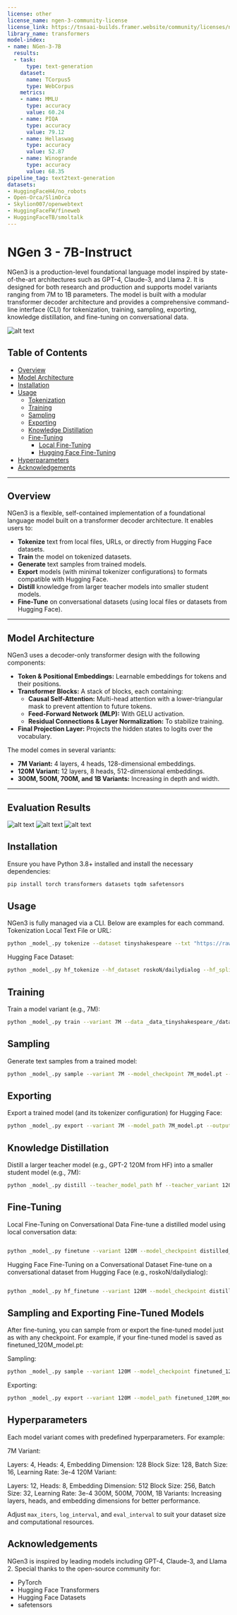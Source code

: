 ```yaml
---
license: other
license_name: ngen-3-community-license
license_link: https://tnsaai-builds.framer.website/community/licenses/ngen3
library_name: transformers
model-index:
- name: NGen-3-7B
  results:
  - task:
      type: text-generation
    dataset:
      name: TCorpus5
      type: WebCorpus
    metrics:
    - name: MMLU
      type: accuracy
      value: 60.24
    - name: PIQA
      type: accuracy
      value: 79.12
    - name: Hellaswag
      type: accuracy
      value: 52.87
    - name: Winogrande
      type: accuracy
      value: 68.35
pipeline_tag: text2text-generation
datasets:
- HuggingFaceH4/no_robots
- Open-Orca/SlimOrca
- Skylion007/openwebtext
- HuggingFaceFW/fineweb
- HuggingFaceTB/smoltalk
---
```




# NGen 3 - 7B-Instruct

NGen3 is a production-level foundational language model inspired by state-of-the-art architectures such as GPT-4, Claude-3, and Llama 2. It is designed for both research and production and supports model variants ranging from 7M to 1B parameters. The model is built with a modular transformer decoder architecture and provides a comprehensive command-line interface (CLI) for tokenization, training, sampling, exporting, knowledge distillation, and fine-tuning on conversational data.

![alt text](https://raw.githubusercontent.com/TnsaAi/images-urls/refs/heads/main/TV%20-%201%20(24).png)

## Table of Contents

- [Overview](#overview)
- [Model Architecture](#model-architecture)
- [Installation](#installation)
- [Usage](#usage)
  - [Tokenization](#tokenization)
  - [Training](#training)
  - [Sampling](#sampling)
  - [Exporting](#exporting)
  - [Knowledge Distillation](#knowledge-distillation)
  - [Fine-Tuning](#fine-tuning)
    - [Local Fine-Tuning](#local-fine-tuning)
    - [Hugging Face Fine-Tuning](#hugging-face-fine-tuning)
- [Hyperparameters](#hyperparameters)
- [Acknowledgements](#acknowledgements)

---

## Overview

NGen3 is a flexible, self-contained implementation of a foundational language model built on a transformer decoder architecture. It enables users to:

- **Tokenize** text from local files, URLs, or directly from Hugging Face datasets.
- **Train** the model on tokenized datasets.
- **Generate** text samples from trained models.
- **Export** models (with minimal tokenizer configurations) to formats compatible with Hugging Face.
- **Distill** knowledge from larger teacher models into smaller student models.
- **Fine-Tune** on conversational datasets (using local files or datasets from Hugging Face).

---

## Model Architecture

NGen3 uses a decoder-only transformer design with the following components:

- **Token & Positional Embeddings:** Learnable embeddings for tokens and their positions.
- **Transformer Blocks:** A stack of blocks, each containing:
  - **Causal Self-Attention:** Multi-head attention with a lower-triangular mask to prevent attention to future tokens.
  - **Feed-Forward Network (MLP):** With GELU activation.
  - **Residual Connections & Layer Normalization:** To stabilize training.
- **Final Projection Layer:** Projects the hidden states to logits over the vocabulary.

The model comes in several variants:
- **7M Variant:** 4 layers, 4 heads, 128-dimensional embeddings.
- **120M Variant:** 12 layers, 8 heads, 512-dimensional embeddings.
- **300M, 500M, 700M, and 1B Variants:** Increasing in depth and width.

---

## Evaluation Results

![alt text](https://raw.githubusercontent.com/TnsaAi/images-urls/refs/heads/main/ngen3-7b-bench1.png)
![alt text](https://raw.githubusercontent.com/TnsaAi/images-urls/refs/heads/main/ngne3-7b-bench2.png)
![alt text](https://raw.githubusercontent.com/TnsaAi/images-urls/refs/heads/main/ngen3-7b-bench3.png)

## Installation

Ensure you have Python 3.8+ installed and install the necessary dependencies:

```bash
pip install torch transformers datasets tqdm safetensors
```
## Usage

NGen3 is fully managed via a CLI. Below are examples for each command.
Tokenization
Local Text File or URL:
```bash
python _model_.py tokenize --dataset tinyshakespeare --txt "https://raw.githubusercontent.com/karpathy/char-rnn/master/data/tinyshakespeare/input.txt"
```

Hugging Face Dataset:
```bash
python _model_.py hf_tokenize --hf_dataset roskoN/dailydialog --hf_split train --hf_text_column utterances --dataset dailydialog_train
```

## Training
Train a model variant (e.g., 7M):
```bash
python _model_.py train --variant 7M --data _data_tinyshakespeare_/data.bin
```

## Sampling
Generate text samples from a trained model:
```bash
python _model_.py sample --variant 7M --model_checkpoint 7M_model.pt --prompt "To be, or not to be" --length 100 --temperature 1.0
```
## Exporting
Export a trained model (and its tokenizer configuration) for Hugging Face:

```bash
python _model_.py export --variant 7M --model_path 7M_model.pt --output_dir exported_7M
```

## Knowledge Distillation
Distill a larger teacher model (e.g., GPT-2 120M from HF) into a smaller student model (e.g., 7M):

```bash
python _model_.py distill --teacher_model_path hf --teacher_variant 120M --student_variant 7M --data _data_tinyshakespeare_/data.bin --temperature 2.0 --alpha 0.5
```

## Fine-Tuning
Local Fine-Tuning on Conversational Data
Fine-tune a distilled model using local conversation data:

```bash

python _model_.py finetune --variant 120M --model_checkpoint distilled_120M_model.pt --data _data_conversations_/data.bin --finetune_iters 1000 --prompt "Hello, how are you?" --sample_length 100 --sample_temperature 1.0
```
Hugging Face Fine-Tuning on a Conversational Dataset
Fine-tune on a conversational dataset from Hugging Face (e.g., roskoN/dailydialog):

```bash

python _model_.py hf_finetune --variant 120M --model_checkpoint distilled_120M_model.pt --hf_dataset roskoN/dailydialog --hf_split train --hf_text_column utterances --finetune_iters 1000 --prompt "Hello, how are you?" --sample_length 100 --sample_temperature 1.0
```

## Sampling and Exporting Fine-Tuned Models
After fine-tuning, you can sample from or export the fine-tuned model just as with any checkpoint. For example, if your fine-tuned model is saved as finetuned_120M_model.pt:

Sampling:

```bash
python _model_.py sample --variant 120M --model_checkpoint finetuned_120M_model.pt --prompt "What do you think about AI?" --length 100 --temperature 1.0
```
Exporting:

```bash
python _model_.py export --variant 120M --model_path finetuned_120M_model.pt --output_dir exported_finetuned_120M
```
## Hyperparameters
Each model variant comes with predefined hyperparameters. For example:

7M Variant:

Layers: 4, Heads: 4, Embedding Dimension: 128
Block Size: 128, Batch Size: 16, Learning Rate: 3e-4
120M Variant:

Layers: 12, Heads: 8, Embedding Dimension: 512
Block Size: 256, Batch Size: 32, Learning Rate: 3e-4
300M, 500M, 700M, 1B Variants:
Increasing layers, heads, and embedding dimensions for better performance.

Adjust ```max_iters```, ```log_interval```, and ```eval_interval``` to suit your dataset size and computational resources.


## Acknowledgements
NGen3 is inspired by leading models including GPT-4, Claude-3, and Llama 2. Special thanks to the open-source community for:

- PyTorch
- Hugging Face Transformers
- Hugging Face Datasets
- safetensors
